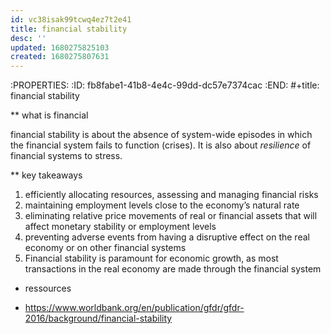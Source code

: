```yaml
---
id: vc38isak99tcwq4ez7t2e41
title: financial stability
desc: ''
updated: 1680275825103
created: 1680275807631
---
```


:PROPERTIES:
:ID:       fb8fabe1-41b8-4e4c-99dd-dc57e7374cac
:END:
#+title: financial stability

** what is financial

financial stability is about the absence of system-wide episodes in which the
financial system fails to function (crises). It is also about *resilience* of
financial systems to stress.

** key takeaways

1) efficiently allocating resources, assessing and managing financial risks
2) maintaining employment levels close to the economy’s natural rate
3) eliminating relative price movements of real or financial assets that will
affect monetary stability or employment levels
4) preventing adverse events from having a disruptive effect on the real
economy or on other financial systems
5) Financial stability is paramount for economic growth, as most transactions
in the real economy are made through the financial system


* ressources

- https://www.worldbank.org/en/publication/gfdr/gfdr-2016/background/financial-stability